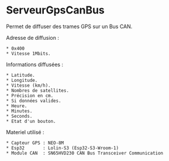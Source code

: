 # ServeurGpsCanBus

Permet de diffuser des trames GPS sur un Bus CAN.

Adresse de diffusion :

    * 0x400
    * Vitesse 1Mbits.

Informations diffusées :
    
    * Latitude.
    * Longitude.
    * Vitesse (km/h).
    * Nombres de satellites.
    * Précision en cm.
    * Si données valides.
    * Heure.
    * Minutes.
    * Seconds.
    * Etat d'un bouton.

Materiel utilisé :

    * Capteur GPS : NEO-8M
    * Esp32       : Lolin-S3 (Esp32-S3-Wroom-1)
    * Module CAN  : SN65HVD230 CAN Bus Transceiver Communication